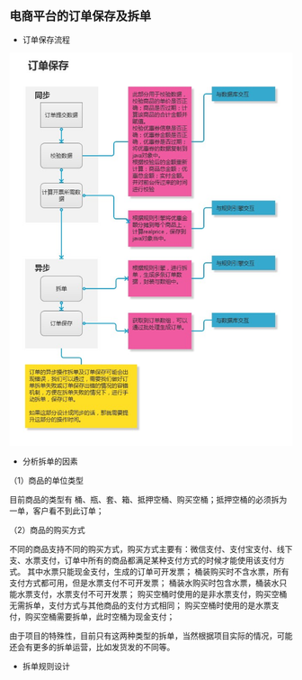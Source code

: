 ## 电商平台的订单保存及拆单

- 订单保存流程

![](/img/project/chaidan.jpg)

- 分析拆单的因素

（1）商品的单位类型

目前商品的类型有 桶、瓶、套、箱、抵押空桶、购买空桶；抵押空桶的必须拆为一单，客户看不到此订单；

（2）商品的购买方式

不同的商品支持不同的购买方式，购买方式主要有：微信支付、支付宝支付、线下支、水票支付，订单中所有的商品都满足某种支付方式的时候才能使用该支付方式。
其中水票只能现金支付，生成的订单可开发票；
桶装购买时不含水票，所有支付方式都可用，但是水票支付不可开发票；
桶装水购买时包含水票，桶装水只能水票支付，水票支付不可开发票；
购买空桶时使用的是非水票支付，购买空桶无需拆单，支付方式与其他商品的支付方式相同；
购买空桶时使用的是水票支付，购买空桶需要拆单，此时空桶为现金支付；

由于项目的特殊性，目前只有这两种类型的拆单，当然根据项目实际的情况，可能还会有更多的拆单运营，比如发货发的不同等。

- 拆单规则设计



